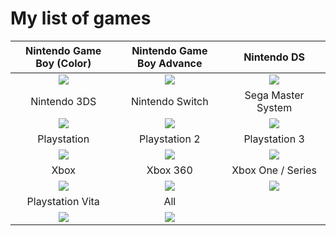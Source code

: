 # My list of games  






| <img width="330" height="1">Nintendo Game Boy (Color) <img width="330" height="1"> |<img width="330" height="1"> Nintendo Game Boy Advance<img width="330" height="1"> | <img width="330" height="1">Nintendo DS <img width="330" height="1">|
| :---: | :---: | :---: |
| [<img src="https://consolemods.org/wiki/images/thumb/d/d1/Game_Boy_Color.png/200px-Game_Boy_Color.png">](gb/gb.md) | [<img src="https://consolemods.org/wiki/images/thumb/1/15/Game_Boy_Advance.png/200px-Game_Boy_Advance.png">](gba/gba.md) | [<img src="https://consolemods.org/wiki/images/thumb/5/5d/DSi_XL.png/200px-DSi_XL.png">](ds/ds.md) |
| <img width="330" height="1">Nintendo 3DS<img width="330" height="1"> | <img width="330" height="1">Nintendo Switch<img width="330" height="1"> | <img width="330" height="1">Sega Master System<img width="330" height="1"> |
| [<img src="https://consolemods.org/wiki/images/thumb/7/7c/New_2DS_XL.png/200px-New_2DS_XL.png">](3ds/3ds.md) | [<img src="https://consolemods.org/wiki/images/thumb/4/42/Nintendo_Switch.png/200px-Nintendo_Switch.png">](switch/switch.md) | [<img src="https://consolemods.org/wiki/images/thumb/a/a6/SMSII.png/200px-SMSII.png">](sms/sms.md) |
| <img width="330" height="1">Playstation<img width="330" height="1"> | <img width="330" height="1">Playstation 2<img width="330" height="1"> | <img width="330" height="1">Playstation 3<img width="330" height="1"> |
|  [<img src="https://consolemods.org/wiki/images/thumb/1/1b/PS1.png/200px-PS1.png">](psx/psx.md) | [<img src="https://consolemods.org/wiki/images/thumb/4/45/PS2.png/200px-PS2.png">](ps2/ps2.md) | [<img src="https://consolemods.org/wiki/images/thumb/b/ba/PS3-Slim.png/200px-PS3-Slim.png">](ps3/ps3.md) |
| <img width="330" height="1">Xbox<img width="330" height="1"> | <img width="330" height="1">Xbox 360<img width="330" height="1"> | <img width="330" height="1">Xbox One / Series<img width="330" height="1"> |
| [<img src="https://consolemods.org/wiki/images/thumb/d/d4/Xbox.png/200px-Xbox.png">](xbox/xbox.md) | [<img src="https://consolemods.org/wiki/images/thumb/9/9a/Xbox_360.png/200px-Xbox_360.png">](x360/x360.md) | [<img src="https://consolemods.org/wiki/images/thumb/1/14/Xbox_One.png/200px-Xbox_One.png">](xsx/xsx.md) |
| <img width="330" height="1">Playstation Vita<img width="330" height="1"> |<img width="330" height="1"> All <img width="330" height="1"> |<img width="330" height="1"><img width="330" height="1"> |
| [<img src="https://consolemods.org/wiki/images/thumb/b/bb/Vita_OLED.png/200px-Vita_OLED.png">](vita/vita.md) | [<img src="https://consolemods.org/wiki/images/thumb/2/26/Xbox_One_X.png/200px-Xbox_One_X.png">](all/all.md) | |


